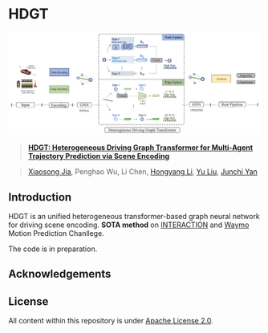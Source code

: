 # HDGT
![pipeline](hdgt.PNG)  



> [**HDGT: Heterogeneous Driving Graph Transformer for Multi-Agent Trajectory Prediction via Scene Encoding**](https://github.com/OpenPerceptionX/HDGT/blob/main/hdgt.pdf)

> [Xiaosong Jia](https://jiaxiaosong1002.github.io/), Penghao Wu, Li Chen, [Hongyang Li](https://lihongyang.info/), [Yu Liu](https://liuyu.us/), [Junchi Yan](https://thinklab.sjtu.edu.cn/)

## Introduction

HDGT is an unified heterogeneous transformer-based graph neural network for driving scene encoding. **SOTA method** on [INTERACTION](http://challenge.interaction-dataset.com/leader-board) and [Waymo](https://waymo.com/open/challenges/2021/motion-prediction/) Motion Prediction Chanllege. 

The code is in preparation.


## Acknowledgements


## License
  All content within this repository is under [Apache License 2.0](https://www.apache.org/licenses/LICENSE-2.0).
